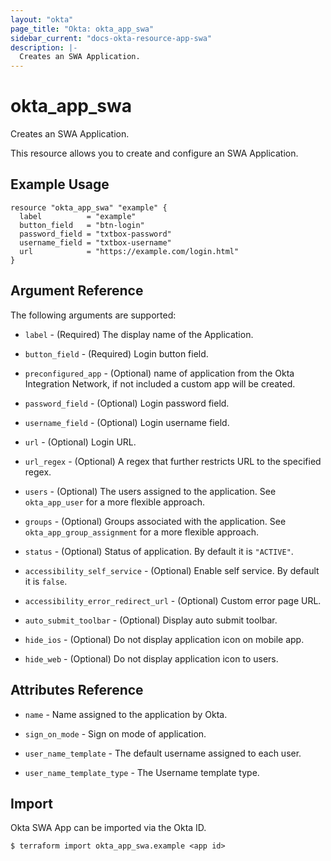 ```yaml
---
layout: "okta"
page_title: "Okta: okta_app_swa"
sidebar_current: "docs-okta-resource-app-swa"
description: |-
  Creates an SWA Application.
---
```


# okta_app_swa

Creates an SWA Application.

This resource allows you to create and configure an SWA Application.

## Example Usage

```hcl
resource "okta_app_swa" "example" {
  label          = "example"
  button_field   = "btn-login"
  password_field = "txtbox-password"
  username_field = "txtbox-username"
  url            = "https://example.com/login.html"
}
```

## Argument Reference

The following arguments are supported:

* `label` - (Required)  The display name of the Application.

* `button_field` - (Required) Login button field.

* `preconfigured_app` - (Optional) name of application from the Okta Integration Network, if not included a custom app will be created.

* `password_field` - (Optional) Login password field.

* `username_field` - (Optional) Login username field.

* `url` - (Optional) Login URL.

* `url_regex` - (Optional) A regex that further restricts URL to the specified regex.

* `users` - (Optional) The users assigned to the application. See `okta_app_user` for a more flexible approach.

* `groups` - (Optional) Groups associated with the application. See `okta_app_group_assignment` for a more flexible approach.

* `status` - (Optional) Status of application. By default it is `"ACTIVE"`.

* `accessibility_self_service` - (Optional) Enable self service. By default it is `false`.

* `accessibility_error_redirect_url` - (Optional) Custom error page URL.

* `auto_submit_toolbar` - (Optional) Display auto submit toolbar.

* `hide_ios` - (Optional) Do not display application icon on mobile app.

* `hide_web` - (Optional) Do not display application icon to users.

## Attributes Reference

* `name` - Name assigned to the application by Okta.

* `sign_on_mode` - Sign on mode of application.

* `user_name_template` - The default username assigned to each user.

* `user_name_template_type` - The Username template type.

## Import

Okta SWA App can be imported via the Okta ID.

```
$ terraform import okta_app_swa.example <app id>
```

